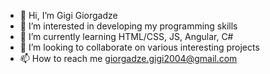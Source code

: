 - 👋 Hi, I’m Gigi Giorgadze
- 👀 I’m interested in developing my programming skills
- 🌱 I’m currently learning HTML/CSS, JS, Angular, C#
- 💞️ I’m looking to collaborate on various interesting projects
- 📫 How to reach me giorgadze.gigi2004@gmail.com

<!---
GigiGiorgadze10/GigiGiorgadze10 is a ✨ special ✨ repository because its `README.md` (this file) appears on your GitHub profile.
You can click the Preview link to take a look at your changes.
--->
